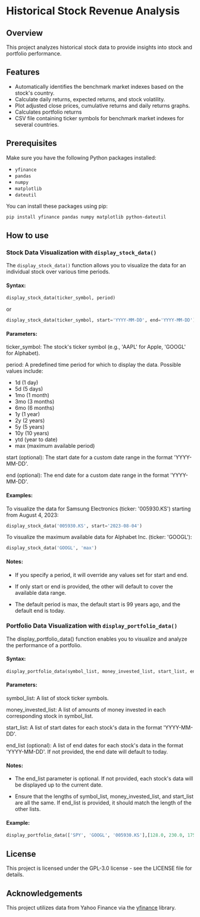 # Historical Stock Revenue Analysis

## Overview

This project analyzes historical stock data to provide insights into stock and portfolio performance.

## Features
- Automatically identifies the benchmark market indexes based on the stock's country.
- Calculate daily returns, expected returns, and stock volatility.
- Plot adjusted close prices, cumulative returns and daily returns graphs.
- Calculates portfolio returns
- CSV file containing ticker symbols for benchmark market indexes for several countries.

## Prerequisites

Make sure you have the following Python packages installed:

- `yfinance`
- `pandas`
- `numpy`
- `matplotlib`
- `dateutil`

You can install these packages using pip:

```bash
pip install yfinance pandas numpy matplotlib python-dateutil
```
## How to use
### Stock Data Visualization with `display_stock_data()`

The `display_stock_data()` function allows you to visualize the data for an individual stock over various time periods.
#### Syntax:
```python
display_stock_data(ticker_symbol, period)
```
or

```python
display_stock_data(ticker_symbol, start='YYYY-MM-DD', end='YYYY-MM-DD')
```
#### Parameters:


ticker_symbol: The stock's ticker symbol (e.g., 'AAPL' for Apple, 'GOOGL' for Alphabet).

period: A predefined time period for which to display the data. Possible values include:

- 1d (1 day)
- 5d (5 days)
- 1mo (1 month)
- 3mo (3 months)
- 6mo (6 months)
- 1y (1 year)
- 2y (2 years)
- 5y (5 years)
- 10y (10 years)
- ytd (year to date)
- max (maximum available period)

start (optional): The start date for a custom date range in the format 'YYYY-MM-DD'.

end (optional): The end date for a custom date range in the format 'YYYY-MM-DD'.

#### Examples:

To visualize the data for Samsung Electronics (ticker: '005930.KS') starting from August 4, 2023:

```python
display_stock_data('005930.KS', start='2023-08-04')
```
To visualize the maximum available data for Alphabet Inc. (ticker: 'GOOGL'):

```python
display_stock_data('GOOGL', 'max')

```

#### Notes:

- If you specify a period, it will override any values set for start and end.

- If only start or end is provided, the other will default to cover the available data range.

- The default period is max, the default start is 99 years ago, and the default end is today.

### Portfolio Data Visualization with `display_portfolio_data()`

The display_portfolio_data() function enables you to visualize and analyze the performance of a portfolio.

#### Syntax:

```python
display_portfolio_data(symbol_list, money_invested_list, start_list, end_list=None)
```
#### Parameters:

symbol_list: A list of stock ticker symbols.

money_invested_list: A list of amounts of money invested in each corresponding stock in symbol_list.

start_list: A list of start dates for each stock's data in the format 'YYYY-MM-DD'.

end_list (optional): A list of end dates for each stock's data in the format 'YYYY-MM-DD'. If not provided, the end date will default to today.

#### Notes:

- The end_list parameter is optional. If not provided, each stock's data will be displayed up to the current date.

- Ensure that the lengths of symbol_list, money_invested_list, and start_list are all the same. If end_list is provided, it should match the length of the other lists.

#### Example:

```python
display_portfolio_data(['SPY', 'GOOGL', '005930.KS'],[128.0, 230.0, 175.0],['2023-08-04', '2024-01-18', '2023-12-15'])
```

## License
This project is licensed under the GPL-3.0 license - see the LICENSE file for details.

## Acknowledgements
This project utilizes data from Yahoo Finance via the [yfinance](https://github.com/ranaroussi/yfinance) library.

